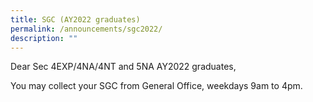 ```yaml
---
title: SGC (AY2022 graduates)
permalink: /announcements/sgc2022/
description: ""
---
```

Dear Sec 4EXP/4NA/4NT and 5NA AY2022 graduates,

You may collect your SGC from General Office, weekdays 9am to 4pm.